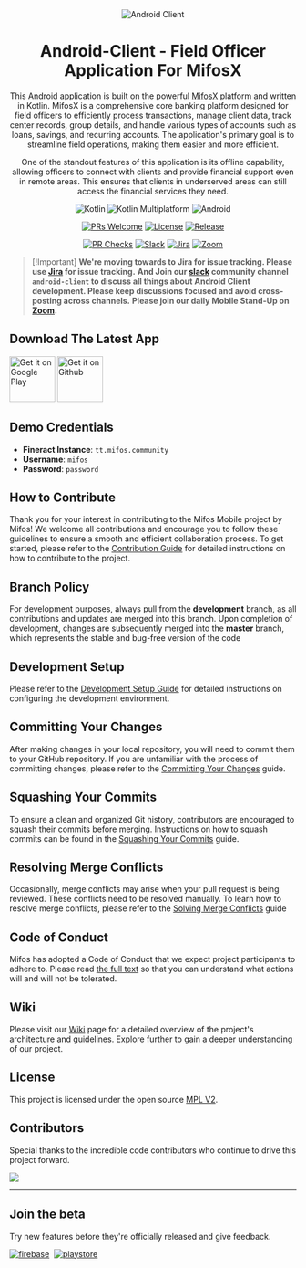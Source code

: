 <div align="center">
<img src="https://user-images.githubusercontent.com/37406965/51083189-d5dc3a80-173b-11e9-8ca0-28015e0893ac.png" alt="Android Client" />

# Android-Client - Field Officer Application For MifosX

This Android application is built on the powerful [MifosX](https://mifosforge.jira.com/wiki/spaces/MIFOSX/overview) platform and written in Kotlin. MifosX is a comprehensive core banking platform designed for field officers to efficiently process transactions, manage client data, track center records, group details, and handle various types of accounts such as loans, savings, and recurring accounts. The application's primary goal is to streamline field operations, making them easier and more efficient.

One of the standout features of this application is its offline capability, allowing officers to connect with clients and provide financial support even in remote areas. This ensures that clients in underserved areas can still access the financial services they need.

![Kotlin](https://img.shields.io/badge/kotlin-%237F52FF.svg?style=flat-square&logo=kotlin&logoColor=white)
![Kotlin Multiplatform](https://img.shields.io/badge/Kotlin%20Multiplatform-4c8d3f?style=flat-square&logo=kotlin&logoColor=white)
![Android](https://img.shields.io/badge/Android-3DDC84?style=flat-square&logo=android&logoColor=white)

[![PRs Welcome](https://img.shields.io/badge/PRs-welcome-brightgreen.svg?style=flat-square)](http://makeapullrequest.com)
[![License](https://img.shields.io/github/license/openMF/android-client)](https://github.com/openMF/android-client/blob/main/)
[![Release](https://img.shields.io/github/v/release/openMF/android-client)](https://github.com/openMF/android-client/releases)


[![PR Checks](https://github.com/openMF/android-client/actions/workflows/pr-check-android.yml/badge.svg)](https://github.com/openMF/android-client/actions/workflows/pr-check-android.yml)
[![Slack](https://img.shields.io/badge/Slack-4A154B?style=flat-square&logo=slack&logoColor=white)](https://join.slack.com/t/mifos/shared_invite/zt-2wvi9t82t-DuSBdqdQVOY9fsqsLjkKPA)
[![Jira](https://img.shields.io/badge/jira-%230A0FFF.svg?style=flat-square&logo=jira&logoColor=white)](https://mifosforge.jira.com/jira/software/c/projects/MIFOSAC/issues/?filter=allissues&jql=project%20%3D%20%22MM%22%20ORDER%20BY%20created%20DESC)
[![Zoom](https://img.shields.io/badge/Zoom-2D8CFF?style=flat-square&logo=zoom&logoColor=white)](https://us02web.zoom.us/meeting/register/xV5scn0XQpGXM5aUDFmUIA)

</div>

> \[!Important]
> **We're moving towards to Jira for issue tracking. Please use [Jira](https://mifosforge.jira.com/jira/software/c/projects/MIFOSAC/issues/) for issue tracking.**
> **And Join our [slack](https://join.slack.com/t/mifos/shared_invite/zt-2wvi9t82t-DuSBdqdQVOY9fsqsLjkKPA) community channel `android-client` to discuss all things about Android Client development. Please keep discussions focused and avoid cross-posting across channels.**
> **Please join our daily Mobile Stand-Up on [Zoom](https://us02web.zoom.us/meeting/register/xV5scn0XQpGXM5aUDFmUIA).**

## Download The Latest App
[<img  alt='Get it on Google Play' src='https://play.google.com/intl/en_us/badges/static/images/badges/en_badge_web_generic.png' height="80" />](https://play.google.com/store/apps/details?id=com.mifos.mifosxdroid)
[<img alt='Get it on Github' src='https://github.com/user-attachments/assets/28de125a-29d3-42a6-9a2b-66f06c72325f' height="80" />](https://github.com/openMF/android-client/releases/latest)

## Demo Credentials
- **Fineract Instance**: `tt.mifos.community`
- **Username**: `mifos`
- **Password**: `password`

## How to Contribute
Thank you for your interest in contributing to the Mifos Mobile project by Mifos! We welcome all contributions and encourage you to follow these guidelines to ensure a smooth and efficient collaboration process.
To get started, please refer to the [Contribution Guide](https://github.com/openMF/android-client/wiki/Contribution-Guide) for detailed instructions on how to contribute to the project.

## Branch Policy
For development purposes, always pull from the **development** branch, as all contributions and updates are merged into this branch. Upon completion of development, changes are subsequently merged into the **master** branch, which represents the stable and bug-free version of the code

## Development Setup
Please refer to the  [Development Setup Guide](https://github.com/openMF/android-client/wiki/Set-up-an-environment) for detailed instructions on configuring the development environment.

## Committing Your Changes
After making changes in your local repository, you will need to commit them to your GitHub repository.
If you are unfamiliar with the process of committing changes, please refer to the [Committing Your Changes](https://github.com/openMF/android-client/wiki/Committing-Your-Changes) guide.

## Squashing Your Commits
To ensure a clean and organized Git history, contributors are encouraged to squash their commits before merging. Instructions on how to squash commits can be found in the [Squashing Your Commits](https://github.com/openMF/android-client/wiki/Squashing-Your-Commits) guide.

## Resolving Merge Conflicts
Occasionally, merge conflicts may arise when your pull request is being reviewed. These conflicts need to be resolved manually.
To learn how to resolve merge conflicts, please refer to the [Solving Merge Conflicts](https://github.com/openMF/android-client/wiki/Solving-Merge-Conflicts) guide

## Code of Conduct
Mifos has adopted a Code of Conduct that we expect project participants to adhere to. Please read [the full text](CODE_OF_CONDUCT.md) so that you can understand what actions will and will not be tolerated.

## Wiki

Please visit our [Wiki](https://github.com/openMF/android-client/wiki) page for a detailed overview of the project's architecture and guidelines. Explore further to gain a deeper understanding of our project.

## License

This project is licensed under the open source [MPL V2](https://github.com/openMF/android-client/blob/master/LICENSE.md).

## Contributors

Special thanks to the incredible code contributors who continue to drive this project forward.

<a href="https://github.com/openMF/android-client/graphs/contributors">
  <img src="https://contrib.rocks/image?repo=openMF/android-client" />
</a>

---
## Join the beta
Try new features before they're officially released and give feedback.

[<img src="https://github.com/user-attachments/assets/a123e5a9-1c99-4b1b-880b-2fdd6e3f56cb" alt="firebase" />](https://appdistribution.firebase.dev/i/0786ea6feeba9468)
![]()
[<img src="https://github.com/user-attachments/assets/4a3c98aa-699c-464c-b171-0252383bd52d" alt="playstore" />](https://play.google.com/apps/testing/com.mifos.mifosxdroid)
